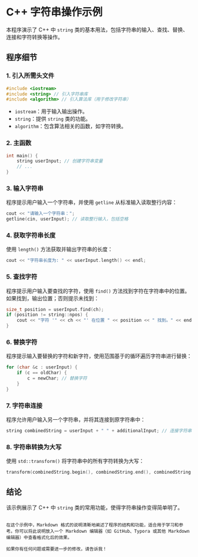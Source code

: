 # C++ 字符串操作示例

本程序演示了 C++ 中 `string` 类的基本用法，包括字符串的输入、查找、替换、连接和字符转换等操作。

## 程序细节

### 1. 引入所需头文件

```cpp
#include <iostream>
#include <string> // 引入字符串库
#include <algorithm> // 引入算法库（用于修改字符串）
```

- `iostream`：用于输入输出操作。
- `string`：提供 `string` 类的功能。
- `algorithm`：包含算法相关的函数，如字符转换。

### 2. 主函数

```cpp
int main() {
    string userInput; // 创建字符串变量
    // ...
}
```

### 3. 输入字符串

程序提示用户输入一个字符串，并使用 `getline` 从标准输入读取整行内容：

```cpp
cout << "请输入一个字符串：";
getline(cin, userInput); // 读取整行输入，包括空格
```

### 4. 获取字符串长度

使用 `length()` 方法获取并输出字符串的长度：

```cpp
cout << "字符串长度为: " << userInput.length() << endl;
```

### 5. 查找字符

程序提示用户输入要查找的字符，使用 `find()` 方法找到字符在字符串中的位置。如果找到，输出位置；否则提示未找到：

```cpp
size_t position = userInput.find(ch);
if (position != string::npos) {
    cout << "字符 '" << ch << "' 在位置 " << position << " 找到。" << endl;
}
```

### 6. 替换字符

程序提示输入要替换的字符和新字符，使用范围基于的循环遍历字符串进行替换：

```cpp
for (char &c : userInput) {
    if (c == oldChar) {
        c = newChar; // 替换字符
    }
}
```

### 7. 字符串连接

程序允许用户输入另一个字符串，并将其连接到原字符串中：

```cpp
string combinedString = userInput + " " + additionalInput; // 连接字符串
```

### 8. 字符串转换为大写

使用 `std::transform()` 将字符串中的所有字符转换为大写：

```cpp
transform(combinedString.begin(), combinedString.end(), combinedString.begin(), ::toupper);
```

## 结论

该示例展示了 C++ 中 `string` 类的常用功能，使得字符串操作变得简单明了。
```

在这个示例中，Markdown 格式的说明清晰地阐述了程序的结构和功能，适合用于学习和参考。你可以将此说明放入一个 Markdown 编辑器（如 GitHub、Typora 或其他 Markdown 编辑器）中查看格式化后的效果。

如果你有任何问题或需要进一步的修改，请告诉我！
```